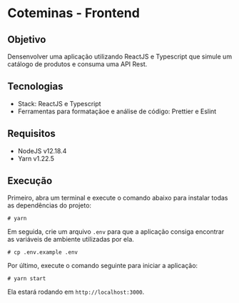 # Coteminas - Frontend
## Objetivo
Densenvolver uma aplicação utilizando ReactJS e Typescript que simule um catálogo de produtos e consuma uma API Rest.
## Tecnologias
- Stack: ReactJS e Typescript
- Ferramentas para formataçãoe e análise de código: Prettier e Eslint

## Requisitos
- NodeJS v12.18.4
- Yarn v1.22.5
## Execução
Primeiro, abra um terminal e execute o comando abaixo para instalar todas as dependências do projeto:
```
# yarn
```
Em seguida, crie um arquivo `.env` para que a aplicação consiga encontrar as variáveis de ambiente utilizadas por ela.
```
# cp .env.example .env
```
Por último, execute o comando seguinte para iniciar a aplicação:
```
# yarn start
```
Ela estará rodando em `http://localhost:3000`.

